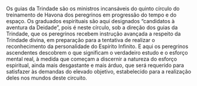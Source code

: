 ﻿Os guias da Trindade são os ministros incansáveis do quinto círculo do treinamento de Havona dos peregrinos em progressão do tempo e do espaço. Os graduados espirituais são aqui designados “candidatos à aventura da Deidade”, pois é neste círculo, sob a direção dos guias da Trindade, que os peregrinos recebem instrução avançada a respeito da Trindade divina, em preparação para a tentativa de realizar o reconhecimento da personalidade do Espírito Infinito. E aqui os peregrinos ascendentes descobrem o que significam o verdadeiro estudo e o esforço mental real, à medida que começam a discernir a natureza do esforço espiritual, ainda mais desgastante e mais árduo, que será requerido para satisfazer às demandas do elevado objetivo, estabelecido para a realização deles nos mundos deste circuito.